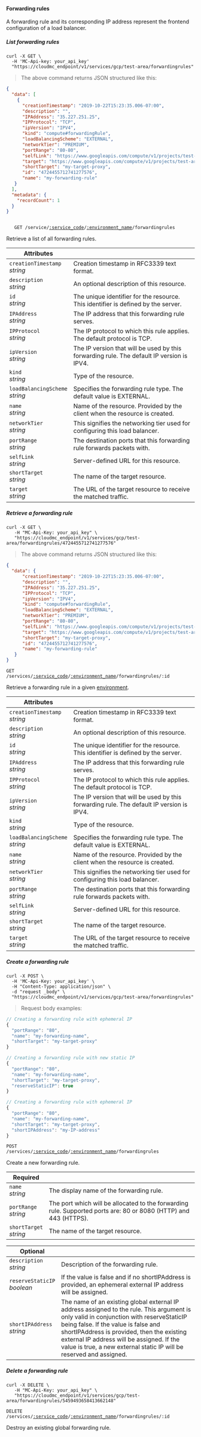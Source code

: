 #### Forwarding rules

A forwarding rule and its corresponding IP address represent the frontend configuration of a load balancer.

<!-------------------- LIST FORWARDING RULES -------------------->
##### List forwarding rules

```shell
curl -X GET \
  -H 'MC-Api-key: your_api_key'
  "https://cloudmc_endpoint/v1/services/gcp/test-area/forwardingrules"
```
> The above command returns JSON structured like this:

```json
{
  "data": [
    {
      "creationTimestamp": "2019-10-22T15:23:35.006-07:00",
      "description": "",
      "IPAddress": "35.227.251.25",
      "IPProtocol": "TCP",
      "ipVersion": "IPV4",
      "kind": "compute#forwardingRule",
      "loadBalancingScheme": "EXTERNAL",
      "networkTier": "PREMIUM",
      "portRange": "80-80",
      "selfLink": "https://www.googleapis.com/compute/v1/projects/test-area/global/forwardingRules/my-forwarding-rule",
      "target": "https://www.googleapis.com/compute/v1/projects/test-area/global/targetHttpProxies/my-target-proxy",
      "shortTarget": "my-target-proxy",
      "id": "4724455712741277576",
      "name": "my-forwarding-rule"
   }
  ],
  "metadata": {
    "recordCount": 1
  }
}
```

<code>
   GET /service/<a href="#administration-service-connections">:service_code</a>/<a href="#administration-environments">:environment_name</a>/forwardingrules
</code>

Retrieve a list of all forwarding rules.

Attributes | &nbsp;
------- | -----------
`creationTimestamp`<br/>*string* | Creation timestamp in RFC3339 text format.
`description` <br/>*string* | An optional description of this resource.
`id`<br/>*string* | The unique identifier for the resource. This identifier is defined by the server.
`IPAddress`<br/>*string* | The IP address that this forwarding rule serves. 
`IPProtocol`<br/>*string* | The IP protocol to which this rule applies. The default protocol is TCP.
`ipVersion`<br/>*string* | The IP version that will be used by this forwarding rule. The default IP version is IPV4.
`kind`<br/>*string* | Type of the resource.
`loadBalancingScheme`<br/>*string* | Specifies the forwarding rule type. The default value is EXTERNAL.
`name`<br/>*string* | Name of the resource. Provided by the client when the resource is created.
`networkTier`<br/>*string* | This signifies the networking tier used for configuring this load balancer.
`portRange`<br/>*string* | The destination ports that this forwarding rule forwards packets with.
`selfLink`<br/>*string* | Server-defined URL for this resource.
`shortTarget`<br/>*string* | The name of the target resource.
`target`<br/>*string* | The URL of the target resource to receive the matched traffic.

<!-------------------- RETRIEVE A FORWARDING RULE -------------------->

##### Retrieve a forwarding rule

```shell
curl -X GET \
   -H "MC-Api-Key: your_api_key" \
   "https://cloudmc_endpoint/v1/services/gcp/test-area/forwardingrules/4724455712741277576"
```
> The above command returns JSON structured like this:

```json
{
  "data": {
      "creationTimestamp": "2019-10-22T15:23:35.006-07:00",
      "description": "",
      "IPAddress": "35.227.251.25",
      "IPProtocol": "TCP",
      "ipVersion": "IPV4",
      "kind": "compute#forwardingRule",
      "loadBalancingScheme": "EXTERNAL",
      "networkTier": "PREMIUM",
      "portRange": "80-80",
      "selfLink": "https://www.googleapis.com/compute/v1/projects/test-area/global/forwardingRules/my-forwarding-rule",
      "target": "https://www.googleapis.com/compute/v1/projects/test-area/global/targetHttpProxies/my-target-proxy",
      "shortTarget": "my-target-proxy",
      "id": "4724455712741277576",
      "name": "my-forwarding-rule"
   }
}
```

<code>GET /services/<a href="#administration-service-connections">:service_code</a>/<a href="#administration-environments">:environment_name</a>/forwardingrules/:id</code>

Retrieve a forwarding rule in a given [environment](#administration-environments).

Attributes | &nbsp;
------- | -----------
`creationTimestamp`<br/>*string* | Creation timestamp in RFC3339 text format.
`description` <br/>*string* | An optional description of this resource.
`id`<br/>*string* | The unique identifier for the resource. This identifier is defined by the server.
`IPAddress`<br/>*string* | The IP address that this forwarding rule serves. 
`IPProtocol`<br/>*string* | The IP protocol to which this rule applies. The default protocol is TCP.
`ipVersion`<br/>*string* | The IP version that will be used by this forwarding rule. The default IP version is IPV4.
`kind`<br/>*string* | Type of the resource.
`loadBalancingScheme`<br/>*string* | Specifies the forwarding rule type. The default value is EXTERNAL.
`name`<br/>*string* | Name of the resource. Provided by the client when the resource is created.
`networkTier`<br/>*string* | This signifies the networking tier used for configuring this load balancer.
`portRange`<br/>*string* | The destination ports that this forwarding rule forwards packets with.
`selfLink`<br/>*string* | Server-defined URL for this resource.
`shortTarget`<br/>*string* | The name of the target resource.
`target`<br/>*string* | The URL of the target resource to receive the matched traffic.

<!-------------------- CREATE A FORWARDING RULE -------------------->
##### Create a forwarding rule

```shell
curl -X POST \
  -H 'MC-Api-Key: your_api_key' \
  -H "Content-Type: application/json" \
  -d "request _body" \
  "https://cloudmc_endpoint/v1/services/gcp/test-area/forwardingrules"
```
> Request body examples:

```js
// Creating a forwarding rule with ephemeral IP
{
  "portRange": "80",
  "name": "my-forwarding-name",
  "shortTarget": "my-target-proxy"
}

// Creating a forwarding rule with new static IP
{
  "portRange": "80",
  "name": "my-forwarding-name",	
  "shortTarget": "my-target-proxy",
  "reserveStaticIP": true
}

// Creating a forwarding rule with ephemeral IP
{
  "portRange": "80",  
  "name": "my-forwarding-name",
  "shortTarget": "my-target-proxy",  
  "shortIPAddress": "my-IP-address"
}
```

<code>POST /services/<a href="#administration-service-connections">:service_code</a>/<a href="#administration-environments">:environment_name</a>/forwardingrules</code>

Create a new forwarding rule.

Required | &nbsp;
------- | -----------
`name`<br/>*string* | The display name of the forwarding rule.
`portRange`<br/>*string* | The port which will be allocated to the forwarding rule. Supported ports are: 80 or 8080 (HTTP) and 443 (HTTPS).
`shortTarget`<br/>*string* | The name of the target resource.

Optional | &nbsp;
------- | -----------
`description`<br/>*string* | Description of the forwarding rule.
`reserveStaticIP`<br/>*boolean* | If the value is false and if no shortIPAddress is provided, an ephemeral external IP address will be assigned. 
`shortIPAddress`<br/>*string* | The name of an existing global external IP address assigned to the rule. This argument is only valid in conjunction with reserveStaticIP being false. If the value is false and shortIPAddress is provided, then the existing external IP address will be assigned. If the value is true, a new external static IP will be reserved and assigned.

<!-------------------- DELETE A FORWARDING RULE -------------------->

##### Delete a forwarding rule

```shell
curl -X DELETE \
   -H "MC-Api-Key: your_api_key" \
   "https://cloudmc_endpoint/v1/services/gcp/test-area/forwardingrules/5459493658413662148"
```

<code>DELETE /services/<a href="#administration-service-connections">:service_code</a>/<a href="#administration-environments">:environment_name</a>/forwardingrules/:id</code>

Destroy an existing global forwarding rule.
